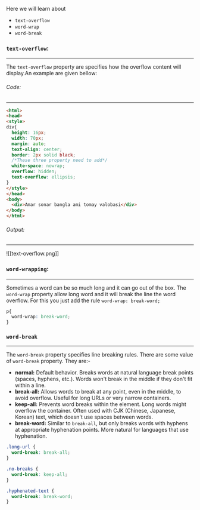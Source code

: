 Here we will learn about 
- `text-overflow`
- `word-wrap`
- `word-break`

### `text-overflow`:
---
The `text-overflow` property are specifies how the overflow content will display.An example are given bellow:
###### Code:
---
```html
<html>
<head>
<style>
div{
  height: 16px;
  width: 70px;
  margin: auto;
  text-align: center;
  border: 2px solid black;
  /*These three property need to add*/
  white-space: nowrap;
  overflow: hidden;
  text-overflow: ellipsis;
}
</style>
</head>
<body>
  <div>Amar sonar bangla ami tomay valobasi</div>
</body>
</html>
```

###### Output:
---
![[text-overflow.png]]

### `word-wrapping`:
---
Sometimes a word can be so much long and it can go out of the box. The `word-wrap` property allow long word and it will break the line the word overflow. For this you just add the rule `word-wrap: break-word;`
```css
p{
  word-wrap: break-word;
}
```


### `word-break`
---
The `word-break` property specifies line breaking rules. There are some value of `word-break` property. They are:-

-  **normal:** Default behavior. Breaks words at natural language break points (spaces, hyphens, etc.). Words won't break in the middle if they don't fit within a line.
- **break-all:** Allows words to break at any point, even in the middle, to avoid overflow. Useful for long URLs or very narrow containers.
- **keep-all:** Prevents word breaks within the element. Long words might overflow the container. Often used with CJK (Chinese, Japanese, Korean) text, which doesn't use spaces between words.
- **break-word:** Similar to `break-all`, but only breaks words with hyphens at appropriate hyphenation points. More natural for languages that use hyphenation.

```css
.long-url {
  word-break: break-all;
}

.no-breaks {
  word-break: keep-all;
}

.hyphenated-text {
  word-break: break-word;
}

```



